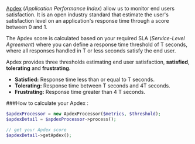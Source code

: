 [Apdex](https://en.wikipedia.org/wiki/Apdex) (*Application Performance Index*) allow us to monitor end users satisfaction. 
It is an open industry standard that estimate the user's satisfaction level on an application's response time through a score between 0 and 1.

The Apdex score is calculated based on your required SLA (*Service-Level Agreement*) where you can define a response time threshold of T seconds, where all responses handled in T or less seconds satisfy the end user.

Apdex provides three thresholds estimating end user satisfaction, **satisfied**, **tolerating** and **frustrating**.

- **Satisfied:** Response time less than or equal to T seconds.
- **Tolerating:** Response time between T seconds and 4T seconds.
- **Frustrating:** Response time greater than 4 T seconds.

###How to calculate your Apdex :
```php
$apdexProcessor = new ApdexProcessor($metrics, $threshold);
$apdexDetail = $apdexProcessor->process();

// get your Apdex score
$apdexDetail->getApdex();
    
```
